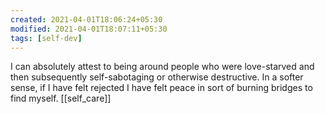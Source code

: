 ```yaml
---
created: 2021-04-01T18:06:24+05:30
modified: 2021-04-01T18:07:11+05:30
tags: [self-dev]
---
```


 I can absolutely attest to being around people who were love-starved and then subsequently self-sabotaging or otherwise destructive. In a softer sense, if I have felt rejected I have felt peace in sort of burning bridges to find myself. 
[[self_care]]